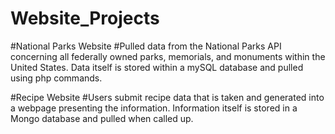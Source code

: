 # Website_Projects

#National Parks Website
#Pulled data from the National Parks API concerning all federally owned parks, memorials, and monuments within the United States. Data itself is stored within a mySQL database and pulled using php commands.

#Recipe Website
#Users submit recipe data that is taken and generated into a webpage presenting the information. Information itself is stored in a Mongo database and pulled when called up.

